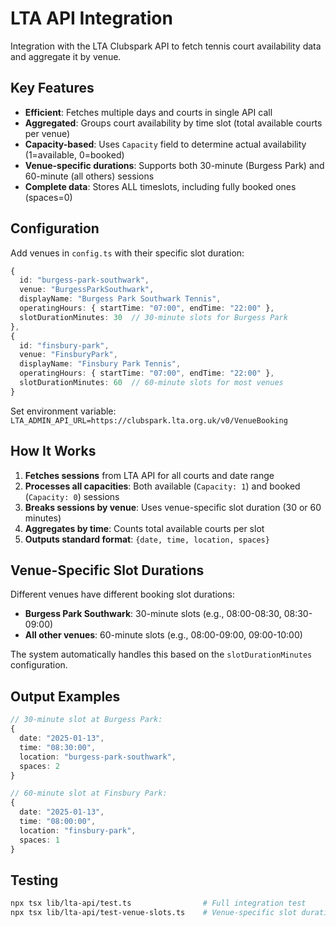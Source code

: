 # LTA API Integration

Integration with the LTA Clubspark API to fetch tennis court availability data and aggregate it by venue.

## Key Features

- **Efficient**: Fetches multiple days and courts in single API call
- **Aggregated**: Groups court availability by time slot (total available courts per venue)
- **Capacity-based**: Uses `Capacity` field to determine actual availability (1=available, 0=booked)
- **Venue-specific durations**: Supports both 30-minute (Burgess Park) and 60-minute (all others) sessions
- **Complete data**: Stores ALL timeslots, including fully booked ones (spaces=0)

## Configuration

Add venues in `config.ts` with their specific slot duration:

```typescript
{
  id: "burgess-park-southwark",
  venue: "BurgessParkSouthwark",
  displayName: "Burgess Park Southwark Tennis",
  operatingHours: { startTime: "07:00", endTime: "22:00" },
  slotDurationMinutes: 30  // 30-minute slots for Burgess Park
},
{
  id: "finsbury-park",
  venue: "FinsburyPark",
  displayName: "Finsbury Park Tennis",
  operatingHours: { startTime: "07:00", endTime: "22:00" },
  slotDurationMinutes: 60  // 60-minute slots for most venues
}
```

Set environment variable: `LTA_ADMIN_API_URL=https://clubspark.lta.org.uk/v0/VenueBooking`

## How It Works

1. **Fetches sessions** from LTA API for all courts and date range
2. **Processes all capacities**: Both available (`Capacity: 1`) and booked (`Capacity: 0`) sessions
3. **Breaks sessions by venue**: Uses venue-specific slot duration (30 or 60 minutes)
4. **Aggregates by time**: Counts total available courts per slot
5. **Outputs standard format**: `{date, time, location, spaces}`

## Venue-Specific Slot Durations

Different venues have different booking slot durations:

- **Burgess Park Southwark**: 30-minute slots (e.g., 08:00-08:30, 08:30-09:00)
- **All other venues**: 60-minute slots (e.g., 08:00-09:00, 09:00-10:00)

The system automatically handles this based on the `slotDurationMinutes` configuration.

## Output Examples

```typescript
// 30-minute slot at Burgess Park:
{
  date: "2025-01-13",
  time: "08:30:00",
  location: "burgess-park-southwark",
  spaces: 2
}

// 60-minute slot at Finsbury Park:
{
  date: "2025-01-13",
  time: "08:00:00",
  location: "finsbury-park",
  spaces: 1
}
```

## Testing

```bash
npx tsx lib/lta-api/test.ts                # Full integration test
npx tsx lib/lta-api/test-venue-slots.ts    # Venue-specific slot duration test
```
